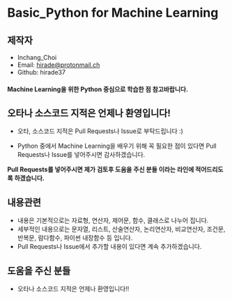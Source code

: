 # Basic_Python for Machine Learning
## 제작자
 - Inchang_Choi
 - Email: hirade@protonmail.ch
 - Github: hirade37
 
 
#### Machine Learning을 위한 Python 중심으로 학습한 점 참고바랍니다.
## 오타나 소스코드 지적은 언제나 환영입니다!

- 오타, 소스코드 지적은 Pull Requests나 Issue로 부탁드립니다 :)


- Python 중에서 Machine Learning을 배우기 위해 꼭 필요한 점이 있다면 Pull Requests나 Issue를 넣어주시면 감사하겠습니다.


**Pull Requests를 넣어주시면 제가 검토후 도움을 주신 분들 이라는 라인에 적어드리도록 하겠습니다.**

## 내용관련
 - 내용은 기본적으로는 자료형, 연산자, 제어문, 함수, 클래스로 나누어 집니다.
  - 세부적인 내용으로는 문자열, 리스트, 산술연산자, 논리연산자, 비교연산자, 조건문, 반복문, 람다함수, 파이썬 내장함수 등 입니다.
 - Pull Requests나 Issue에서 추가할 내용이 있다면 계속 추가하겠습니다.
 
 ## 도움을 주신 분들
 - 오타나 소스코드 지적은 언제나 환영입니다!!
